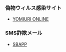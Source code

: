 ### 偽物ウィルス感染サイト

- <a href="http://www.yomiuri.co.jp/science/goshinjyutsu/20160708-OYT8T50037.html" target="_blank">YOMIURI ONLINE</a>

### SMS詐欺メール

- <a href="http://sbapp.net/appnews/iphone/fishing-3-63540" target="_blank">SBAPP</a>
